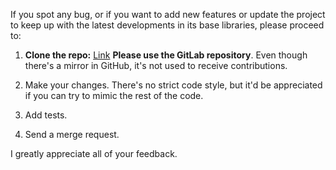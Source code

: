 If you spot any bug, or if you want to add new features or update the project to keep up with the latest developments in its base libraries, please proceed to:

1. **Clone the repo:** [Link](https://gitlab.com/mlc-d/jam) **Please use the GitLab repository**. Even though there's a mirror in GitHub, it's not used to receive contributions.

2. Make your changes. There's no strict code style, but it'd be appreciated if you can try to mimic the rest of the code.

3. Add tests.

4. Send a merge request.

I greatly appreciate all of your feedback.
